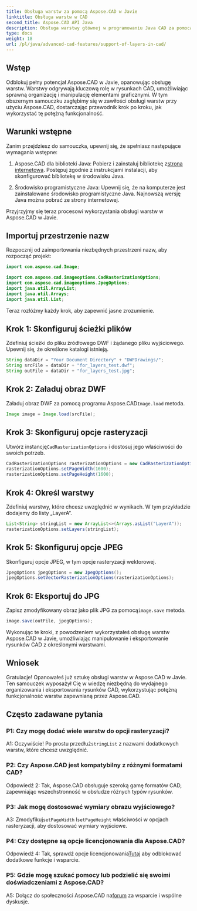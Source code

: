 ```yaml
---
title: Obsługa warstw za pomocą Aspose.CAD w Javie
linktitle: Obsługa warstw w CAD
second_title: Aspose.CAD API Java
description: Obsługa warstwy głównej w programowaniu Java CAD za pomocą Aspose.CAD. Porządkuj i eksportuj rysunki bez wysiłku.
type: docs
weight: 18
url: /pl/java/advanced-cad-features/support-of-layers-in-cad/
---
```

## Wstęp

Odblokuj pełny potencjał Aspose.CAD w Javie, opanowując obsługę warstw. Warstwy odgrywają kluczową rolę w rysunkach CAD, umożliwiając sprawną organizację i manipulację elementami graficznymi. W tym obszernym samouczku zagłębimy się w zawiłości obsługi warstw przy użyciu Aspose.CAD, dostarczając przewodnik krok po kroku, jak wykorzystać tę potężną funkcjonalność.

## Warunki wstępne

Zanim przejdziesz do samouczka, upewnij się, że spełniasz następujące wymagania wstępne:

1.  Aspose.CAD dla biblioteki Java: Pobierz i zainstaluj bibliotekę z[strona internetowa](https://releases.aspose.com/cad/java/). Postępuj zgodnie z instrukcjami instalacji, aby skonfigurować bibliotekę w środowisku Java.

2. Środowisko programistyczne Java: Upewnij się, że na komputerze jest zainstalowane środowisko programistyczne Java. Najnowszą wersję Java można pobrać ze strony internetowej.

Przyjrzyjmy się teraz procesowi wykorzystania obsługi warstw w Aspose.CAD w Javie.

## Importuj przestrzenie nazw

Rozpocznij od zaimportowania niezbędnych przestrzeni nazw, aby rozpocząć projekt:

```java
import com.aspose.cad.Image;

import com.aspose.cad.imageoptions.CadRasterizationOptions;
import com.aspose.cad.imageoptions.JpegOptions;
import java.util.ArrayList;
import java.util.Arrays;
import java.util.List;
```

Teraz rozłóżmy każdy krok, aby zapewnić jasne zrozumienie.

## Krok 1: Skonfiguruj ścieżki plików

Zdefiniuj ścieżki do pliku źródłowego DWF i żądanego pliku wyjściowego. Upewnij się, że określone katalogi istnieją.

```java
String dataDir = "Your Document Directory" + "DWFDrawings/";
String srcFile = dataDir + "for_layers_test.dwf";
String outFile = dataDir + "for_layers_test.jpg";
```

## Krok 2: Załaduj obraz DWF

 Załaduj obraz DWF za pomocą programu Aspose.CAD`Image.load` metoda.

```java
Image image = Image.load(srcFile);
```

## Krok 3: Skonfiguruj opcje rasteryzacji

 Utwórz instancję`CadRasterizationOptions` i dostosuj jego właściwości do swoich potrzeb.

```java
CadRasterizationOptions rasterizationOptions = new CadRasterizationOptions();
rasterizationOptions.setPageWidth(1600);
rasterizationOptions.setPageHeight(1600);
```

## Krok 4: Określ warstwy

Zdefiniuj warstwy, które chcesz uwzględnić w wynikach. W tym przykładzie dodajemy do listy „LayerA”.

```java
List<String> stringList = new ArrayList<>(Arrays.asList("LayerA"));
rasterizationOptions.setLayers(stringList);
```

## Krok 5: Skonfiguruj opcje JPEG

Skonfiguruj opcje JPEG, w tym opcje rasteryzacji wektorowej.

```java
JpegOptions jpegOptions = new JpegOptions();
jpegOptions.setVectorRasterizationOptions(rasterizationOptions);
```

## Krok 6: Eksportuj do JPG

 Zapisz zmodyfikowany obraz jako plik JPG za pomocą`image.save` metoda.

```java
image.save(outFile, jpegOptions);
```

Wykonując te kroki, z powodzeniem wykorzystałeś obsługę warstw Aspose.CAD w Javie, umożliwiając manipulowanie i eksportowanie rysunków CAD z określonymi warstwami.

## Wniosek

Gratulacje! Opanowałeś już sztukę obsługi warstw w Aspose.CAD w Javie. Ten samouczek wyposażył Cię w wiedzę niezbędną do wydajnego organizowania i eksportowania rysunków CAD, wykorzystując potężną funkcjonalność warstw zapewnianą przez Aspose.CAD.

## Często zadawane pytania

### P1: Czy mogę dodać wiele warstw do opcji rasteryzacji?

 A1: Oczywiście! Po prostu przedłuż`stringList` z nazwami dodatkowych warstw, które chcesz uwzględnić.

### P2: Czy Aspose.CAD jest kompatybilny z różnymi formatami CAD?

Odpowiedź 2: Tak, Aspose.CAD obsługuje szeroką gamę formatów CAD, zapewniając wszechstronność w obsłudze różnych typów rysunków.

### P3: Jak mogę dostosować wymiary obrazu wyjściowego?

 A3: Zmodyfikuj`setPageWidth` I`setPageHeight` właściwości w opcjach rasteryzacji, aby dostosować wymiary wyjściowe.

### P4: Czy dostępne są opcje licencjonowania dla Aspose.CAD?

 Odpowiedź 4: Tak, sprawdź opcje licencjonowania[Tutaj](https://purchase.aspose.com/buy) aby odblokować dodatkowe funkcje i wsparcie.

### P5: Gdzie mogę szukać pomocy lub podzielić się swoimi doświadczeniami z Aspose.CAD?

A5: Dołącz do społeczności Aspose.CAD na[forum](https://forum.aspose.com/c/cad/19) za wsparcie i wspólne dyskusje.